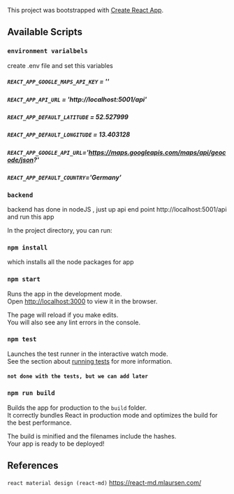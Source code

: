 This project was bootstrapped with [Create React App](https://github.com/facebook/create-react-app).

## Available Scripts

### `environment varialbels`
create .env file and set this variables
##### `REACT_APP_GOOGLE_MAPS_API_KEY` = ''
##### `REACT_APP_API_URL` = 'http://localhost:5001/api'
##### `REACT_APP_DEFAULT_LATITUDE` = 52.527999
##### `REACT_APP_DEFAULT_LONGITUDE` = 13.403128
##### `REACT_APP_GOOGLE_API_URL`='https://maps.googleapis.com/maps/api/geocode/json?'
##### `REACT_APP_DEFAULT_COUNTRY`='Germany'

### `backend`
backend has done in nodeJS , just up api end point
http://localhost:5001/api and run this app

In the project directory, you can run:
### `npm install`
which installs all the node packages for app

### `npm start`
Runs the app in the development mode.<br>
Open [http://localhost:3000](http://localhost:3000) to view it in the browser.

The page will reload if you make edits.<br>
You will also see any lint errors in the console.

### `npm test`

Launches the test runner in the interactive watch mode.<br>
See the section about [running tests](https://facebook.github.io/create-react-app/docs/running-tests) for more information.

#### `not done with the tests, but we can add later`

### `npm run build`

Builds the app for production to the `build` folder.<br>
It correctly bundles React in production mode and optimizes the build for the best performance.

The build is minified and the filenames include the hashes.<br>
Your app is ready to be deployed!

## References
`react material design (react-md)` 
https://react-md.mlaursen.com/
